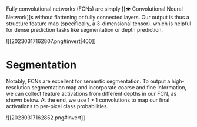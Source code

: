 Fully convolutional networks (FCNs) are simply [[👁️ Convolutional Neural Network]]s without flattening or fully connected layers. Our output is thus a structure feature map (specifically, a 3-dimensional tensor), which is helpful for dense prediction tasks like segmentation or depth prediction.

![[20230317162807.png#invert|400]]

# Segmentation
Notably, FCNs are excellent for semantic segmentation. To output a high-resolution segmentation map and incorporate coarse and fine information, we can collect feature activations from different depths in our FCN, as shown below. At the end, we use $1 \times 1$ convolutions to map our final activations to per-pixel class probabilities.

![[20230317162852.png#invert]]
